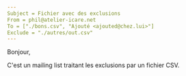 ```yaml
---
Subject = Fichier avec des exclusions
From = phil@atelier-icare.net
To = ["./bons.csv", "Ajouté <ajouted@chez.lui>"]
Exclude = "./autres/out.csv"
---
```

Bonjour,

C'est un mailing list traitant les exclusions par un fichier CSV.
